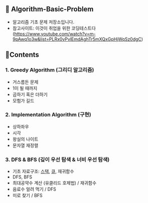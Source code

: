 ## 📙 Algorithm-Basic-Problem

* 알고리즘 기초 문제 저장소입니다.
* 참고사이트: 이것이 취업을 위한 코딩테스트다 (https://www.youtube.com/watch?v=m-9pAwq1o3w&list=PLRx0vPvlEmdAghTr5mXQxGpHjWqSz0dgC)

## 🧩Contents

### 1. Greedy Algorithm (그리디 알고리즘)

* 거스름돈 문제
* 1이 될 때까지
* 곱하기 혹은 더하기
* 모험가 길드

### 2. Implementation Algorithm (구현)

* 상하좌우
* 시각
* 왕실의 나이트
* 문자열 재정렬

### 3. DFS & BFS (깊이 우선 탐색 & 너비 우선 탐색)

* 기초 자료구조: [스택](https://github.com/Jung-kr/Algorithm-Basic-Problem/blob/main/DFS%20%26%20BFS/stack.cpp), [큐](https://github.com/Jung-kr/Algorithm-Basic-Problem/blob/main/DFS%20%26%20BFS/queue.cpp), 재귀함수
* DFS, BFS
* 최대공약수 계산 (유클리드 호제법) / 재귀함수
* 음료수 얼려 먹기 / DFS
* 미로 찾기 / BFS
